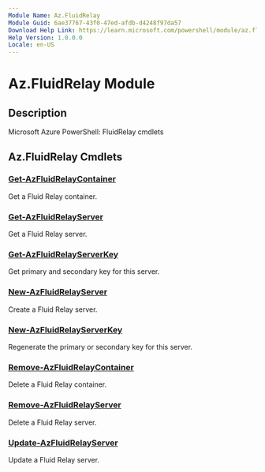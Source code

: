 ```yaml
---
Module Name: Az.FluidRelay
Module Guid: 6ae37767-43f0-47ed-afdb-d4248f97da57
Download Help Link: https://learn.microsoft.com/powershell/module/az.fluidrelay
Help Version: 1.0.0.0
Locale: en-US
---
```


# Az.FluidRelay Module
## Description
Microsoft Azure PowerShell: FluidRelay cmdlets

## Az.FluidRelay Cmdlets
### [Get-AzFluidRelayContainer](Get-AzFluidRelayContainer.md)
Get a Fluid Relay container.

### [Get-AzFluidRelayServer](Get-AzFluidRelayServer.md)
Get a Fluid Relay server.

### [Get-AzFluidRelayServerKey](Get-AzFluidRelayServerKey.md)
Get primary and secondary key for this server.

### [New-AzFluidRelayServer](New-AzFluidRelayServer.md)
Create a Fluid Relay server.

### [New-AzFluidRelayServerKey](New-AzFluidRelayServerKey.md)
Regenerate the primary or secondary key for this server.

### [Remove-AzFluidRelayContainer](Remove-AzFluidRelayContainer.md)
Delete a Fluid Relay container.

### [Remove-AzFluidRelayServer](Remove-AzFluidRelayServer.md)
Delete a Fluid Relay server.

### [Update-AzFluidRelayServer](Update-AzFluidRelayServer.md)
Update a Fluid Relay server.


